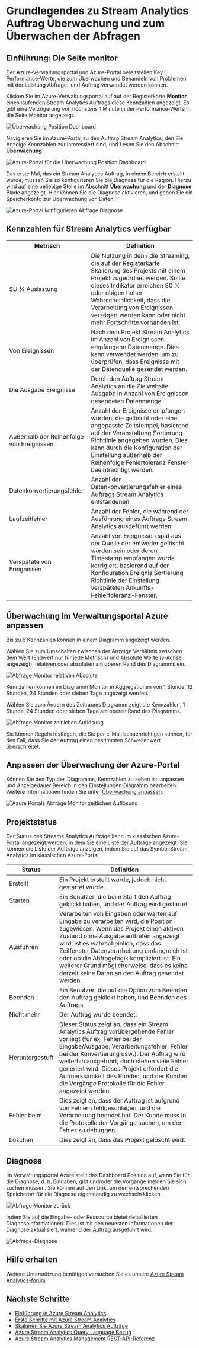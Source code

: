 <properties 
    pageTitle="Grundlegendes zu Stream Analytics Auftrag Überwachung | Microsoft Azure" 
    description="Grundlegendes zu Stream Analytics Position für die Überwachung" 
    keywords="Überwachen der Abfrage"
    services="stream-analytics" 
    documentationCenter="" 
    authors="jeffstokes72" 
    manager="jhubbard" 
    editor="cgronlun"/>

<tags 
    ms.service="stream-analytics" 
    ms.devlang="na" 
    ms.topic="article" 
    ms.tgt_pltfrm="na" 
    ms.workload="data-services" 
    ms.date="09/26/2016" 
    ms.author="jeffstok"/>

# <a name="understand-stream-analytics-job-monitoring-and-how-to-monitor-queries"></a>Grundlegendes zu Stream Analytics Auftrag Überwachung und zum Überwachen der Abfragen

## <a name="introduction-the-monitor-page"></a>Einführung: Die Seite monitor

Der Azure-Verwaltungsportal und Azure-Portal bereitstellen Key Performance-Werte, die zum Überwachen und Behandeln von Problemen mit der Leistung Abfrage- und Auftrag verwendet werden können. 

Klicken Sie im Azure-Verwaltungsportal auf auf der Registerkarte **Monitor** eines laufenden Stream Analytics Auftrags diese Kennzahlen angezeigt. Es gibt eine Verzögerung von höchstens 1 Minute in der Performance-Werte in die Seite Monitor angezeigt.  

  ![Überwachung Position Dashboard](./media/stream-analytics-monitoring/01-stream-analytics-monitoring.png)  

Navigieren Sie im Azure-Portal zu den Auftrag Stream Analytics, den Sie Anzeige Kennzahlen zur interessiert sind, und Lesen Sie den Abschnitt **Überwachung** .  

  ![Azure-Portal für die Überwachung Position Dashboard](./media/stream-analytics-monitoring/06-stream-analytics-monitoring.png)  

Das erste Mal, das ein Stream Analytics Auftrag, in einem Bereich erstellt wurde, müssen Sie so konfigurieren Sie die Diagnose für die Region. Hierzu wird auf eine beliebige Stelle im Abschnitt **Überwachung** und der **Diagnose** Blade angezeigt. Hier können Sie die Diagnose aktivieren, und geben Sie ein Speicherkonto zur Überwachung von Daten.  

  ![Azure-Portal konfigurieren Abfrage Diagnose](./media/stream-analytics-monitoring/07-stream-analytics-monitoring.png)  

## <a name="metrics-available-for-stream-analytics"></a>Kennzahlen für Stream Analytics verfügbar


| Metrisch | Definition |
|--------|-------------|
| SU % Auslastung | Die Nutzung in den / die Streaming, die auf der Registerkarte Skalierung des Projekts mit einem Projekt zugeordnet werden. Sollte dieses Indikator erreichen 80 % oder obigen hoher Wahrscheinlichkeit, dass die Verarbeitung von Ereignissen verzögert werden kann oder nicht mehr Fortschritte vorhanden ist. |
| Von Ereignissen | Nach dem Projekt Stream Analytics im Anzahl von Ereignissen empfangene Datenmenge. Dies kann verwendet werden, um zu überprüfen, dass Ereignisse mit der Datenquelle gesendet werden. |
| Die Ausgabe Ereignisse | Durch den Auftrag Stream Analytics an die Zielwebsite Ausgabe in Anzahl von Ereignissen gesendeten Datenmenge. |
| Außerhalb der Reihenfolge von Ereignissen | Anzahl der Ereignisse empfangen wurden, die gelöscht oder eine angepasste Zeitstempel, basierend auf der Veranstaltung Sortierung Richtlinie angegeben wurden. Dies kann durch die Konfiguration der Einstellung außerhalb der Reihenfolge Fehlertoleranz Fenster beeinträchtigt werden. |
| Datenkonvertierungsfehler | Anzahl der Datenkonvertierungsfehler eines Auftrags Stream Analytics entstandenen. |
| Laufzeitfehler | Anzahl der Fehler, die während der Ausführung eines Auftrags Stream Analytics ausgeführt werden. |
| Verspätete von Ereignissen | Anzahl von Ereignissen spät aus der Quelle der entweder gelöscht worden sein oder deren Timestamp empfangen wurde korrigiert, basierend auf der Konfiguration Ereignis Sortierung Richtlinie der Einstellung verspäteten Ankunfts-Fehlertoleranz-Fenster. |

## <a name="customizing-monitoring-in-the-azure-management-portal"></a>Überwachung im Verwaltungsportal Azure anpassen ##

Bis zu 6 Kennzahlen können in einem Diagramm angezeigt werden.

Wählen Sie zum Umschalten zwischen der Anzeige Verhältnis zwischen dem Wert (Endwert nur für jede Metrisch) und Absolute Werte (y-Achse angezeigt), relativen oder absoluten am oberen Rand des Diagramms ein.

  ![Abfrage Monitor relativen Absolute](./media/stream-analytics-monitoring/02-stream-analytics-monitoring.png)  

Kennzahlen können im Diagramm Monitor in Aggregationen von 1 Stunde, 12 Stunden, 24 Stunden oder sieben Tage angezeigt werden.

Wählen Sie zum Ändern des Zeitraums Diagramm zeigt die Kennzahlen, 1 Stunde, 24 Stunden oder sieben Tage am oberen Rand des Diagramms.

  ![Abfrage Monitor zeitlichen Auflösung](./media/stream-analytics-monitoring/03-stream-analytics-monitoring.png)  

Sie können Regeln festlegen, die Sie per e-Mail benachrichtigen können, für den Fall, dass Sie der Auftrag einen bestimmten Schwellenwert überschreitet. 

## <a name="customizing-monitoring-in-the-azure-portal"></a>Anpassen der Überwachung der Azure-Portal ##

Können Sie den Typ des Diagramms, Kennzahlen zu sehen ist, anpassen und Anzeigedauer Bereich in den Einstellungen Diagramm bearbeiten. Weitere Informationen finden Sie unter [Überwachung anpassen](../monitoring-and-diagnostics/insights-how-to-customize-monitoring.md).

  ![Azure Portals Abfrage Monitor zeitlichen Auflösung](./media/stream-analytics-monitoring/08-stream-analytics-monitoring.png)  

## <a name="job-status"></a>Projektstatus

Der Status des Streams Analytics Aufträge kann im klassischen Azure-Portal angezeigt werden, in dem Sie eine Liste der Aufträge angezeigt. Sie können die Liste der Aufträge anzeigen, indem Sie auf das Symbol Stream Analytics im klassischen Azure-Portal.

| Status | Definition |
|--------|------------|
| Erstellt | Ein Projekt erstellt wurde, jedoch nicht gestartet wurde. |
| Starten | Ein Benutzer, die beim Start den Auftrag geklickt haben, und der Auftrag wird gestartet. |
| Ausführen | Verarbeiten von Eingaben oder warten auf Eingabe zu verarbeiten wird, die Position zugewiesen. Wenn das Projekt einen aktiven Zustand ohne Ausgabe auftreten angezeigt wird, ist es wahrscheinlich, dass das Zeitfenster Datenverarbeitung umfangreich ist oder ob die Abfragelogik kompliziert ist. Ein weiterer Grund möglicherweise, dass es keine derzeit keine Daten an den Auftrag gesendet werden. |
| Beenden | Ein Benutzer, die auf die Option zum Beenden den Auftrag geklickt haben, und Beenden des Auftrags. |
| Nicht mehr | Der Auftrag wurde beendet. |
| Heruntergestuft | Dieser Status zeigt an, dass ein Stream Analytics Auftrag vorübergehende Fehler vorliegt (für ex. Fehler bei der Eingabe/Ausgabe, Verarbeitungsfehler, Fehler bei der Konvertierung usw.). Der Auftrag wird weiterhin ausgeführt, doch stehen viele Fehler generiert wird. Dieses Projekt erfordert die Aufmerksamkeit des Kunden, und der Kunden die Vorgänge Protokolle für die Fehler angezeigt werden. |
| Fehler beim | Dies zeigt an, dass der Auftrag ist aufgrund von Fehlern fehlgeschlagen, und die Verarbeitung beendet hat. Der Kunde muss in die Protokolle der Vorgänge suchen, um den Fehler zu debuggen. |
| Löschen | Dies zeigt an, dass das Projekt gelöscht wird. |

## <a name="diagnosis"></a>Diagnose

Im Verwaltungsportal Azure stellt das Dashboard Position auf, wenn Sie für die Diagnose, d. h. Eingaben, gibt und/oder die Vorgänge melden Sie sich suchen müssen. Sie können auf den Link, um den entsprechenden Speicherort für die Diagnose eigenständig zu wechseln klicken.

  ![Abfrage Monitor zurück](./media/stream-analytics-monitoring/04-stream-analytics-monitoring.png)  

Indem Sie auf die Eingabe- oder Ressource bietet detaillierten Diagnoseinformationen. Dies ist mit den neuesten Informationen der Diagnose aktualisiert, während der Auftrag ausgeführt wird.

  ![Abfrage-Diagnose](./media/stream-analytics-monitoring/05-stream-analytics-monitoring.png)  

## <a name="get-help"></a>Hilfe erhalten
Weitere Unterstützung benötigen versuchen Sie es unsere [Azure Stream Analytics-forum](https://social.msdn.microsoft.com/Forums/en-US/home?forum=AzureStreamAnalytics)

## <a name="next-steps"></a>Nächste Schritte

- [Einführung in Azure Stream Analytics](stream-analytics-introduction.md)
- [Erste Schritte mit Azure Stream Analytics](stream-analytics-get-started.md)
- [Skalieren Sie Azure Stream Analytics Aufträge](stream-analytics-scale-jobs.md)
- [Azure Stream Analytics Query Language Bezug](https://msdn.microsoft.com/library/azure/dn834998.aspx)
- [Azure Stream Analytics Management REST-API-Referenz](https://msdn.microsoft.com/library/azure/dn835031.aspx)
